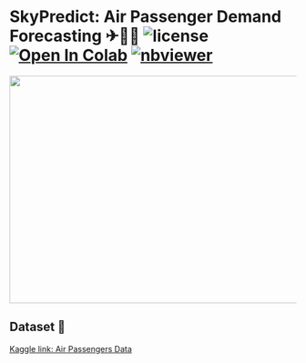 # SkyPredict: Air Passenger Demand Forecasting ✈👨‍✈ ![license](https://img.shields.io/github/license/Pegah-Ardehkhani/Airline-Flight-Demand-Forecasting.svg) <a href="https://colab.research.google.com/github/Pegah-Ardehkhani/Airline-Flight-Demand-Forecasting/blob/main/Airline%20Ticket%20Demand.ipynb" target="_parent\"><img src="https://colab.research.google.com/assets/colab-badge.svg" alt="Open In Colab"/></a> [![nbviewer](https://img.shields.io/badge/render-nbviewer-orange.svg)](http://nbviewer.org/github/Pegah-Ardehkhani/Airline-Flight-Demand-Forecasting/blob/main/Airline%20Ticket%20Demand.ipynb)


<p align="center">
  <img width="600" height="400" src="https://static01.nyt.com/images/2020/04/16/travel/16-travel-arbitrage_gif/16-travel-arbitrage_gif-superJumbo.gif">
</p>


## Dataset 📔

[Kaggle link: Air Passengers Data](https://www.kaggle.com/datasets/rakannimer/air-passengers)
